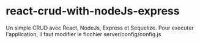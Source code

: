 # react-crud-with-nodeJs-express
Un simple CRUD avec React, NodeJs, Express et Sequelize.
Pour executer l'application, il faut modifier le ficchier server/config/config.js
